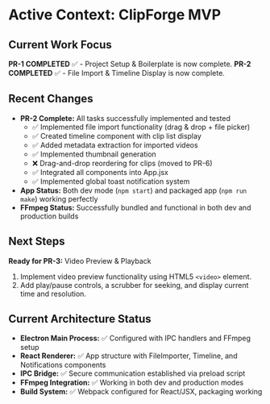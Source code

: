 # Active Context: ClipForge MVP

## Current Work Focus

**PR-1 COMPLETED** ✅ - Project Setup & Boilerplate is now complete.
**PR-2 COMPLETED** ✅ - File Import & Timeline Display is now complete.

## Recent Changes

*   **PR-2 Complete:** All tasks successfully implemented and tested
    *   ✅ Implemented file import functionality (drag & drop + file picker)
    *   ✅ Created timeline component with clip list display
    *   ✅ Added metadata extraction for imported videos
    *   ✅ Implemented thumbnail generation
    *   ❌ Drag-and-drop reordering for clips (moved to PR-6)
    *   ✅ Integrated all components into App.jsx
    *   ✅ Implemented global toast notification system
*   **App Status:** Both dev mode (`npm start`) and packaged app (`npm run make`) working perfectly
*   **FFmpeg Status:** Successfully bundled and functional in both dev and production builds

## Next Steps

**Ready for PR-3:** Video Preview & Playback
1.  Implement video preview functionality using HTML5 `<video>` element.
2.  Add play/pause controls, a scrubber for seeking, and display current time and resolution.

## Current Architecture Status

*   **Electron Main Process:** ✅ Configured with IPC handlers and FFmpeg setup
*   **React Renderer:** ✅ App structure with FileImporter, Timeline, and Notifications components
*   **IPC Bridge:** ✅ Secure communication established via preload script
*   **FFmpeg Integration:** ✅ Working in both dev and production modes
*   **Build System:** ✅ Webpack configured for React/JSX, packaging working
